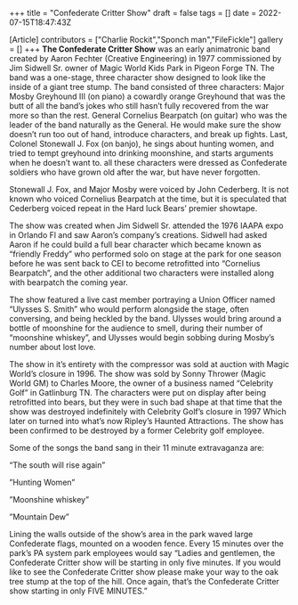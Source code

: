 +++
title = "Confederate Critter Show"
draft = false
tags = []
date = 2022-07-15T18:47:43Z

[Article]
contributors = ["Charlie Rockit","Sponch man","FileFickle"]
gallery = []
+++
**The Confederate Critter Show** was an early animatronic band created by Aaron Fechter (Creative Engineering) in 1977 commissioned by Jim Sidwell Sr. owner of Magic World Kids Park in Pigeon Forge TN. The band was a one-stage, three character show designed to look like the inside of a giant tree stump. The band consisted of three characters: Major Mosby Greyhound III (on piano) a cowardly orange Greyhound that was the butt of all the band’s jokes who still hasn’t fully recovered from the war more so than the rest. General Cornelius Bearpatch (on guitar) who was the leader of the band naturally as the General. He would make sure the show doesn’t run too out of hand, introduce characters, and break up fights. Last, Colonel Stonewall J. Fox (on banjo), he sings about hunting women, and tried to tempt greyhound into drinking moonshine, and starts arguments when he doesn’t want to.  all these characters were dressed as Confederate soldiers who have grown old after the war, but have never forgotten. 

Stonewall J. Fox, and Major Mosby were voiced by John Cederberg. It is not known who voiced Cornelius Bearpatch at the time, but it is speculated that Cederberg voiced repeat in the Hard luck Bears’ premier showtape.

The show was created when Jim Sidwell Sr. attended the 1976 IAAPA expo in Orlando Fl and saw Aaron’s company’s creations. Sidwell had asked Aaron if he could build a full bear character which became known as “friendly Freddy” who performed solo on stage at the park for one season before he was sent back to CEI to become retrofitted into “Cornelius Bearpatch”, and the other additional two characters were installed along with bearpatch the coming year. 

The show featured a live cast member portraying a Union Officer named “Ulysses S. Smith” who would perform alongside the stage, often conversing, and being heckled by the band. Ulysses would bring around a bottle of moonshine for the audience to smell, during their number of “moonshine whiskey”, and Ulysses would begin sobbing during Mosby’s number about lost love. 

The show in it’s entirety with the compressor  was sold at auction with Magic World’s closure in 1996. The show was sold by Sonny Thrower (Magic World GM) to Charles Moore, the owner of a business named “Celebrity Golf” in Gatlinburg TN. The characters were put on display after being retrofitted into bears, but they were in such bad shape at that time that the show was destroyed indefinitely with Celebrity Golf’s closure in 1997 Which later on turned into what’s now Ripley’s Haunted Attractions. The show has been confirmed to be destroyed by a former Celebrity golf employee. 

Some of the songs the band sang in their 11 minute extravaganza are:

“The south will rise again”

”Hunting Women”

”Moonshine whiskey”

”Mountain Dew”

Lining the walls outside of the show’s area in the park waved large Confederate flags, mounted on a wooden fence. Every 15 minutes over the park’s PA system park employees would say “Ladies and gentlemen, the Confederate Critter show will be starting in only five minutes. If you would like to see the Confederate Critter show please make your way to the oak tree stump at the top of the hill. Once again, that’s the Confederate Critter show starting in only FIVE MINUTES.”